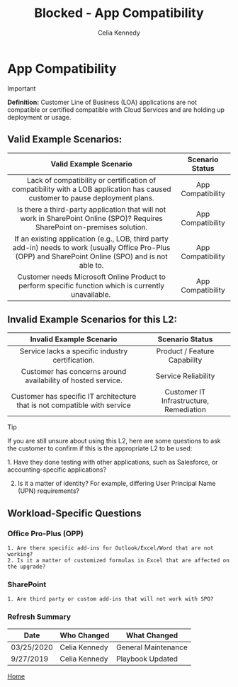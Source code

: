 ﻿---
# required metadata
title: Blocked - App Compatibility
description: Blocked - App Compatibility
author: Celia Kennedy
ms.author: v-cekenn
manager: pagrim
ms.date: 9/27/2019
ms.topic: playbook 
ms.prod: non-product-specific 
ms.custom: partner-playbook 
ft.audience: partner
ft.owner: pagrim
---

# App Compatibility

> [!IMPORTANT]
> **Definition:** Customer Line of Business (LOA) applications are not compatible or certified compatible with Cloud Services and are holding up deployment or usage.

## Valid Example Scenarios:

| Valid Example Scenario | Scenario Status |
| :--: | :--: |
| Lack of compatibility or certification of compatibility with a LOB application has caused customer to pause deployment plans. | App Compatibility |
| Is there a third-party application that will not work in SharePoint Online (SPO)? Requires SharePoint on-premises solution. | App Compatibility |
| If an existing application (e.g., LOB, third party add-in) needs to work (usually Office Pro-Plus (OPP) and SharePoint Online (SPO) and is not able to. | App Compatibility |
| Customer needs Microsoft Online Product to perform specific function which is currently unavailable.  | App Compatibility |

## Invalid Example Scenarios for this L2:

| Invalid Example Scenario | Scenario Status |
| :--: | :--: |
| Service lacks a specific industry certification. | Product / Feature Capability |
| Customer has concerns around availability of hosted service. | Service Reliability |
| Customer has specific IT architecture that is not compatible with service | Customer IT Infrastructure, Remediation |

> [!TIP]
> If you are still unsure about using this L2, here are some questions to ask the customer to confirm if this is the appropriate L2 to be used:
> 
>   1.​ Have they done testing with other applications, such as Salesforce, or accounting-specific applications?
> 
>   2. Is it a matter of identity? For example, differing User Principal Name (UPN) requirements?​

## Workload-Specific Questions

### Office Pro-Plus (OPP)

    1. Are there specific add-ins for Outlook/Excel/Word that are not working? 
    2. Is it a matter of customized formulas in Excel that are affected on the upgrade?​

### SharePoint

    1. Are third party or custom add-ins that will not work with SPO?

### Refresh Summary

|Date|Who Changed|What Changed|
|---------|---------------|----------------------------|
|03/25/2020| Celia Kennedy| General Maintenance|
|9/27/2019| Celia Kennedy| Playbook Updated|

[Home](http://partner-docs.microsoft.com)
